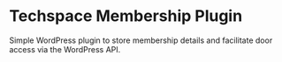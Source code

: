 # Techspace Membership Plugin

Simple WordPress plugin to store membership details and facilitate door access via the WordPress API.

